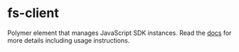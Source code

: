 # fs-client

Polymer element that manages JavaScript SDK instances. Read the [docs](http://fs-webcomponents.github.io/fs-client/components/fs-client/)
for more details including usage instructions.
